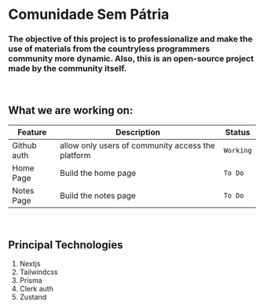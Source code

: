 # Comunidade Sem Pátria

### The objective of this project is to professionalize and make the use of materials from the countryless programmers community more dynamic. Also, this is an open-source project made by the community itself.

<br/>

## What we are working on:
| Feature | Description | Status |
| --- | --- | --- |
| Github auth | allow only users of community access the platform | `Working` |
| Home Page | Build the home page | `To Do` |
| Notes Page | Build the notes page | `To Do` |

<br/>

## Principal Technologies
1. Nextjs
2. Tailwindcss
3. Prisma
4. Clerk auth
5. Zustand

